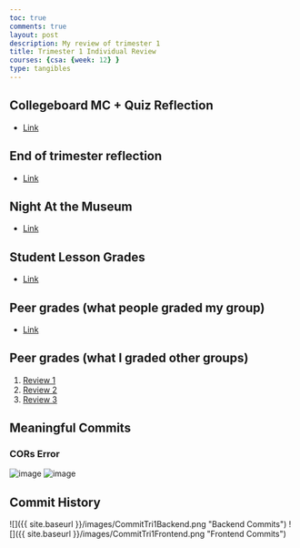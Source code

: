 ```yaml
---
toc: true
comments: true
layout: post
description: My review of trimester 1
title: Trimester 1 Individual Review
courses: {csa: {week: 12} }
type: tangibles
---
```


## Collegeboard MC + Quiz Reflection
- [Link](https://soham360.github.io/APCSA//2023/11/05/MCQ2014-Reflection.html)

## End of trimester reflection
- [Link]()

## Night At the Museum
- [Link](https://soham360.github.io/APCSA//2023/11/02/Night-At-The-Museum-Tri-1.html)

## Student Lesson Grades
- [Link](https://github.com/Soham360/APCSA/issues/5)

## Peer grades (what people graded my group)
- [Link](https://github.com/Soham360/sturdy-fiesta/issues/12#issuecomment-1792951045)

## Peer grades (what I graded other groups)
1. [Review 1](https://github.com/tuckergol/PassionProject7/issues/3#issuecomment-1792007044)
2. [Review 2](https://github.com/Cosmic-Carnage/Issues/issues/33#issuecomment-1792006424)
3. [Review 3](https://github.com/BobTheFarmer/VACTQ-Typing-Game/issues/10#issuecomment-1792006402)

## Meaningful Commits

### CORs Error

![image](https://github.com/Soham360/sturdy-fiesta/assets/111466950/423350a1-13c7-4c01-9273-e39b85f143fb)
![image](https://github.com/Soham360/sturdy-fiesta/assets/111466950/1aee2f39-5792-425e-8cd4-bc2bfad0f470)

## Commit History

![]({{ site.baseurl }}/images/CommitTri1Backend.png "Backend Commits")
![]({{ site.baseurl }}/images/CommitTri1Frontend.png "Frontend Commits")